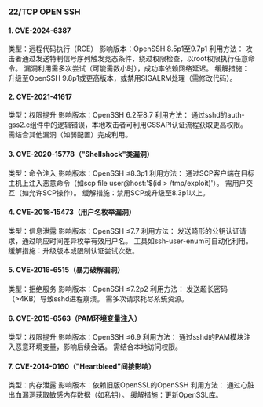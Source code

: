 ### 22/TCP OPEN SSH

#### 1. CVE-2024-6387
类型：远程代码执行（RCE）
影响版本：OpenSSH 8.5p1至9.7p1
利用方法：
攻击者通过发送特制信号序列触发竞态条件，绕过权限检查，以root权限执行任意命令。
漏洞利用需多次尝试（可能需数小时），成功率依赖网络延迟。
缓解措施：升级至OpenSSH 9.8p1或更高版本，或禁用SIGALRM处理（需修改代码）。

#### 2. CVE-2021-41617
类型：权限提升
影响版本：OpenSSH 6.2至8.7
利用方法：
通过sshd的auth-gss2.c组件中的逻辑错误，本地攻击者可利用GSSAPI认证流程获取更高权限。
需结合其他漏洞（如弱配置）完成利用。

#### 3. CVE-2020-15778（"Shellshock"类漏洞）
类型：命令注入
影响版本：OpenSSH ≤8.3p1
利用方法：
通过SCP客户端在目标主机上注入恶意命令（如scp file user@host:'$(id > /tmp/exploit)'）。
需用户交互（如允许SCP操作）。
缓解措施：禁用SCP或升级至8.3p1以上。

#### 4. CVE-2018-15473（用户名枚举漏洞）
类型：信息泄露
影响版本：OpenSSH ≤7.7
利用方法：
发送畸形的公钥认证请求，通过响应时间差异枚举有效用户名。
工具如ssh-user-enum可自动化利用。
缓解措施：升级版本或限制认证尝试次数。

#### 5. CVE-2016-6515（暴力破解漏洞）
类型：拒绝服务
影响版本：OpenSSH ≤7.2p2
利用方法：
发送超长密码（>4KB）导致sshd进程崩溃。
需多次请求耗尽系统资源。

#### 6. CVE-2015-6563（PAM环境变量注入）
类型：权限提升
影响版本：OpenSSH ≤6.9
利用方法：
通过sshd的PAM模块注入恶意环境变量，影响后续会话。
需结合本地访问权限。

#### 7. CVE-2014-0160（"Heartbleed"间接影响）
类型：内存泄露
影响版本：依赖旧版OpenSSL的OpenSSH
利用方法：
通过心脏出血漏洞获取敏感内存数据（如私钥）。
缓解措施：更新OpenSSL库。